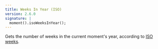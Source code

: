 ```yaml
---
title: Weeks In Year (ISO)
version: 2.6.0
signature: |
  moment().isoWeeksInYear();
---
```



Gets the number of weeks in the current moment's year, according to [ISO weeks](https://en.wikipedia.org/wiki/ISO_week_date).
